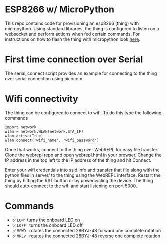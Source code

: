 # ESP8266 w/ MicroPython
This repo contains code for provisioning an esp8266 (thing) with micropython. Using standard libraries, the thing is configured to listen on a websocket and perform actions when fed certain commands. For instructions on how to flash the thing with micropython look [here](https://docs.micropython.org/en/latest/esp8266/tutorial/index.html).

# First time connection over Serial
The serial_connect script provides an example for connecting to the thing over serial connection using picocom.

# Wifi connectivity
The thing can be configured to connect to wifi. To do this type the following commands
```
import network
wlan = network.WLAN(network.STA_IF)
wlan.active(True)
wlan.connect('wifi_name', 'wifi_password')
```

Once that works, connect to the thing over WebREPL for easy file transfer. Clone the [webrepl](https://github.com/micropython/webrepl) repo and open webrepl.html in your browser. Change the IP address in the top left to the IP address of the thing and hit Connect.

Enter your wifi credentials into ssid.info and transfer that file along with the python files in server/ to the thing using the WebREPL interface. Restart the thing by hitting the RST button or by powercycling the device. The thing should auto-connect to the wifi and start listening on port 5000.

# Commands
- `b'LON'` turns the onboard LED on
- `b'LOFF'` turns the onboard LED off
- `b'MFWD'` rotates the connected 28BYJ-48 forward one complete rotation
- `b'MREV'` rotates the connected 28BYJ-48 reverse one complete rotation
